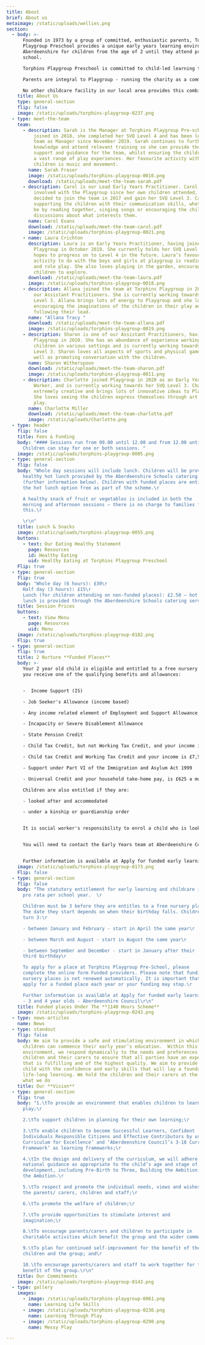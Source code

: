 ```yaml
---
title: About
brief: About us
metaimage: /static/uploads/wellies.png
section:
  - body: >-
      Founded in 1973 by a group of committed, enthusiastic parents, Torphins
      Playgroup Preschool provides a unique early years learning environment in
      Aberdeenshire for children from the age of 2 until they attend primary
      school.

      Torphins Playgroup Preschool is committed to child-led learning through play. We follow the Scottish National Curriculums, the Curriculum for Excellence, the Pre-birth to Three Curriculum, Realising The Ambition: Being Me, as well as the Getting It Right For Every Child (GIRFEC) framework, and were awarded a score of ‘4 – Good’ at our most recent [Care Inspectorate inspection](https://www.careinspectorate.com/index.php/care-services?detail=CS2003002532)

      Parents are integral to Playgroup - running the charity as a committee, leading the playgroup in everything from hiring staff to policy making, and volunteering in the setting itself. The Committee fundraises from a wide variety of sources including grants, trusts and foundations [as well as public events and online appeals](/support-us). As well as this, parents are involved as volunteers, taking part in parent duties in the setting itself (Covid-19 allowing). This is a unique opportunity to really see how your children learn and take a role in their early years’ education. 

      No other childcare facility in our local area provides this combination of benefits. We are a genuine preschool that gives children the freedom to learn and experience the world through play in a caring, safe environment, guiding them while they develop through the early years curriculum, all with the close involvement of their care-givers and families.
    title: About Us
    type: general-section
    flip: false
    image: /static/uploads/torphins-playgroup-0237.png
  - type: meet-the-team
    team:
      - description: Sarah is the Manager at Torphins Playgroup Pre-school. Having
          joined in 2018, she completed her SVQ Level 4 and has been leading the
          team as Manager since November 2019. Sarah continues to further her
          knowledge and attend relevant training so she can provide the best
          support and guidance for the team, whilst ensuring the children enjoy
          a vast range of play experiences. Her favourite activity with the
          children is music and movement.
        name: Sarah Fraser
        image: /static/uploads/torphins-playgroup-0010.png
        download: /static/uploads/meet-the-team-sarah.pdf
      - description: Carol is our Lead Early Years Practitioner. Carol has been heavily
          involved with the Playgroup since her own children attended, and
          decided to join the team in 2017 and gain her SVQ Level 3. Carol loves
          supporting the children with their communication skills, whether that
          be by reading together, singing songs or encouraging the children in
          discussions about what interests them.
        name: Carol Evans
        download: /static/uploads/meet-the-team-carol.pdf
        image: /static/uploads/torphins-playgroup-0021.png
      - name: Laura Crichton
        description: Laura is an Early Years Practitioner, having joined Torphins
          Playgroup in October 2019. She currently holds her SVQ Level 3 and
          hopes to progress on to Level 4 in the future. Laura’s favourite
          activity to do with the boys and girls at playgroup is reading stories
          and role play. She also loves playing in the garden, encouraging the
          children to explore.
        download: /static/uploads/meet-the-team-laura.pdf
        image: /static/uploads/torphins-playgroup-0018.png
      - description: Allana joined the team at Torphins Playgroup in 2020 and is one of
          our Assistant Practitioners. She is currently working towards her SVQ
          Level 3. Allana brings lots of energy to Playgroup and she loves
          encouraging the imaginations of the children in their play and
          following their lead.
        name: "Allana Tracy "
        download: /static/uploads/meet-the-team-allana.pdf
        image: /static/uploads/torphins-playgroup-0019.png
      - description: Sharon is one of our Assistant Practitioners, having joined
          Playgroup in 2020. She has an abundance of experience working with
          children in various settings and is currently working towards her SVQ
          Level 3. Sharon loves all aspects of sports and physical games, as
          well as promoting conversation with the children.
        name: Sharon Witherspoon
        download: /static/uploads/meet-the-team-sharon.pdf
        image: /static/uploads/torphins-playgroup-0011.png
      - description: Charlotte joined Playgroup in 2020 as an Early Years Support
          Worker, and is currently working towards her SVQ Level 3. Charlotte is
          extremely creative and brings lots of innovative ideas to Playgroup.
          She loves seeing the children express themselves through art and messy
          play.
        name: Charlotte Miller
        download: /static/uploads/meet-the-team-charlotte.pdf
        image: /static/uploads/Charlotte.png
  - type: header
    flip: false
    title: Fees & Funding
    body: "#### Sessions run from 09.00 until 12.00 and from 12.00 until 15.00.
      Children can stay for one or both sessions. "
    image: /static/uploads/torphins-playgroup-0005.png
  - type: general-section
    flip: false
    body: "Whole day sessions will include lunch. Children will be provided with a
      healthy hot lunch provided by the Aberdeenshire Schools catering service
      (further information below). Children with funded places are entitled to
      the hot lunch option free as part of the scheme.\r

      A healthy snack of fruit or vegetables is included in both the
      morning and afternoon sessions – there is no charge to families for
      this.\r

      \r\n"
    title: Lunch & Snacks
    image: /static/uploads/torphins-playgroup-0055.png
    buttons:
      - text: Our Eating Healthy Statement
        page: Resources
        id: Healthy Eating
        uid: Healthy Eating at Torphins Playgroup Preschool
    Flip: true
  - type: general-section
    flip: true
    body: "Whole day (6 hours): £30\r
      Half day (3 hours): £15\r
      Lunch (for children attending on non-funded places): £2.50 – hot
      lunch is provided through the Aberdeenshire Schools catering service. "
    title: Session Prices
    buttons:
      - text: View Menu
        page: Resources
        uid: Menu
    image: /static/uploads/torphins-playgroup-0182.png
    Flip: true
  - type: general-section
    flip: true
    title: 2 Nurture **Funded Places**
    body: >-
      Your 2 year old child is eligible and entitled to a free nursery place if
      you receive one of the qualifying benefits and allowances:


      -  Income Support (IS)

      - Job Seeker's Allowance (income based)

      - Any income related element of Employment and Support Allowance

      - Incapacity or Severe Disablement Allowance

      - State Pension Credit

      - Child Tax Credit, but not Working Tax Credit, and your income is £16,480 or less

      - Child tax Credit and Working Tax Credit and your income is £7,500 or less

      - Support under Part VI of the Immigration and Asylum Act 1999

      - Universal Credit and your household take-home pay, is £625 a month or less

      Children are also entitled if they are:

      - looked after and accommodated

      - under a kinship or guardianship order


      It is social worker's responsibility to enrol a child who is looked after and accommodated or under a kinship or guardianship order.


      You will need to contact the Early Years team at Aberdeenshire Council to verify that your child is eligible. They will advise what to include when you apply as it will differ depending on the support you receive. They will give you an application form to complete and return to them with evidence of the qualifying benefits that you receive and your child’s original birth certificate.


      Further information is available at Apply for funded early learning - 2 year olds - Aberdeenshire Council.
    image: /static/uploads/torphins-playgroup-0173.png
    Flip: false
  - type: general-section
    flip: false
    body: "The statutory entitlement for early learning and childcare is 1140 hours
      pro rata per school year.  \r

      Children must be 3 before they are entitles to a free nursery place.
      The date they start depends on when their birthday falls. Children who
      turn 3:\r

      - between January and February - start in April the same year\r

      - between March and August - start in August the same year\r

      - between September and December - start in January after their
      third birthday\r

      To apply for a place at Torphins Playgroup Pre-School, please
      complete the online form Funded providers. Please note that funding for
      nursery places is not renewed automatically. It is important that you
      apply for a funded place each year or your funding may stop.\r

      Further information is available at Apply for funded early learning
      - 3 and 4 year olds - Aberdeenshire Council\r\n"
    title: Funded places Under The **1140 Hours Scheme**
    image: /static/uploads/torphins-playgroup-0243.png
  - type: news-articles
    name: News
  - type: standout
    flip: false
    body: We aim to provide a safe and stimulating environment in which pre-school
      children can commence their early year’s education.  Within this
      environment, we respond dynamically to the needs and preferences of the
      children and their carers to ensure that all parties have an experience
      that is fulfilling and of the highest quality. We aim to provide each
      child with the confidence and early skills that will lay a foundation for
      life-long learning. We hold the children and their carers at the centre of
      what we do
    title: Our **Vision**
  - type: general-section
    flip: true
    body: "1.\tTo provide an environment that enables children to learn though
      play;\r

      2.\tTo support children in planning for their own learning;\r

      3.\tTo enable children to become Successful Learners, Confident
      Individuals Responsible Citizens and Effective Contributors by using ‘A
      Curriculum for Excellence’ and ‘Aberdeenshire Council’s 3-18 Curriculum
      Framework’ as learning frameworks;\r

      4.\tIn the design and delivery of the curriculum, we will adhere to
      national guidance as appropriate to the child’s age and stage of
      development, including Pre-Birth to Three, Building the Ambition, Raising
      the Ambition.\r

      5.\tTo respect and promote the individual needs, views and wishes of
      the parents/ carers, children and staff;\r

      6.\tTo promote the welfare of children;\r

      7.\tTo provide opportunities to stimulate interest and
      imagination;\r

      8.\tTo encourage parents/carers and children to participate in
      charitable activities which benefit the group and the wider community;\r

      9.\tTo plan for continued self-improvement for the benefit of the
      children and the group; and\r

      10.\tTo encourage parents/carers and staff to work together for the
      benefit of the group.\r\n"
    title: Our Commitments
    image: /static/uploads/torphins-playgroup-0143.png
  - type: gallery
    images:
      - image: /static/uploads/torphins-playgroup-0061.png
        name: Learning Life Skills
      - image: /static/uploads/torphins-playgroup-0236.png
        name: Learning Through Play
      - image: /static/uploads/torphins-playgroup-0290.png
        name: Messy Play

---
```

